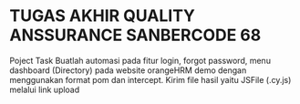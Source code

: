 # TUGAS AKHIR QUALITY ANSSURANCE SANBERCODE 68

Poject Task
Buatlah automasi pada fitur login, forgot password, menu dashboard (Directory) pada website orangeHRM demo dengan menggunakan format pom dan intercept. Kirim file hasil yaitu JSFile (.cy.js) melalui link upload
